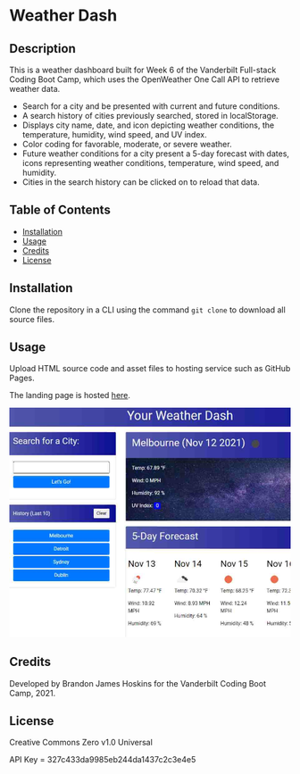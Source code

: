 # Weather Dash

## Description

This is a weather dashboard built for Week 6 of the Vanderbilt Full-stack Coding Boot Camp, which uses the OpenWeather One Call API to retrieve weather data.

- Search for a city and be presented with current and future conditions.
- A search history of cities previously searched, stored in localStorage.
- Displays city name, date, and icon depicting weather conditions, the temperature, humidity, wind speed, and UV index.
- Color coding for favorable, moderate, or severe weather.
- Future weather conditions for a city present a 5-day forecast with dates, icons representing weather conditions, temperature, wind speed, and humidity.
- Cities in the search history can be clicked on to reload that data.

## Table of Contents

- [Installation](#installation)
- [Usage](#usage)
- [Credits](#credits)
- [License](#license)

## Installation

Clone the repository in a CLI using the command `git clone` to download all source files.

## Usage

Upload HTML source code and asset files to hosting service such as GitHub Pages.

The landing page is hosted [here](https://branjames117.github.io/weather-dash/).

![Screenshot](./assets/images/screenshot.jpg)

## Credits

Developed by Brandon James Hoskins for the Vanderbilt Coding Boot Camp, 2021.

## License

Creative Commons Zero v1.0 Universal

API Key = 327c433da9985eb244da1437c2c3e4e5

